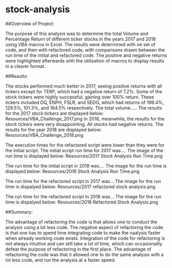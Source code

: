 # stock-analysis

##Overview of Project:

  The purpose of this analysis was to determine the total Volume and Percentage Return of different ticker stocks in the years 2017 and 2018 using VBA macros in Excel. The results were determined with oe set of code, and then with refactored code, with comparisons drawn between the run time of the intital and refactored code. The positive and negative returns were highlighted afterwards with the utilization of macros to display results in a clearer format. 

##Results:

  The stocks performed much better in 2017, seeing positive returns with all tickers except for TERP, which had a negative return of 7.2%. Some of the stock tickers were highly successful, gaining over 100% return. These tickers included DQ, ENPH, FSLR, and SEDG, which had returns of 199.4%, 129.5%, 101.3%, and 184.5% respectively. The total volume.....
The results for the 2017 stock tickers are displayed below:
                                Resources/VBA_Challenge_2017.png
  In 2018, meanwhile, the results for the stock tickers were very disappointing. All stocks had negative returns. The results for the year 2018 are displayed below:
                                Resources/VBA_Challenge_2018.png
              
  The execution times for the refactored script were lower than they were for the initial script. The initial script run time for 2017 was.... The image of the run time is displayed below: 
                              Resources/2017 Stock Analysis Run Time.png

  The run time for the initial script in 2018 was.... The image for the run time is displayed below:
                              Resources/2018 Stock Analysis Run Time.png

  The run time for the refactored script in 2017 was... The image for the run time is dispalyed below:
                            Resources/2017 refactored stock analysis.png

  The run time for the refactored script in 2018 was... The image for the run time is dispalyed below:
                            Resources/2018 Refactored Stock Analysis.png


##Summary:

 The advantage of refactoring the code is that allows one to conduct the analysis using a lot less code. The negative aspect of refactoring the code is that one has to spend time integrating code to make the naalysis faster when already working code exists. Integration of the code for refactoring is not always intuitive and can still take a lot of time, which can occasionallly defeat the purpose of refactoring in the first place. The advantage of refactoring the code was that it allowed one to do the same analysis with a lot less code, and run the analysis at a faster speed.






 
